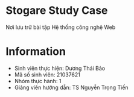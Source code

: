 # Stogare Study Case
Nơi lưu trữ bài tập Hệ thống công nghệ Web

# Information
* Sinh viên thực hiện: Dương Thái Bảo
* Mã số sinh viên: 21037621
* Nhóm thực hành: 1
* Giảng viên hướng dẫn: TS Nguyễn Trọng Tiến
